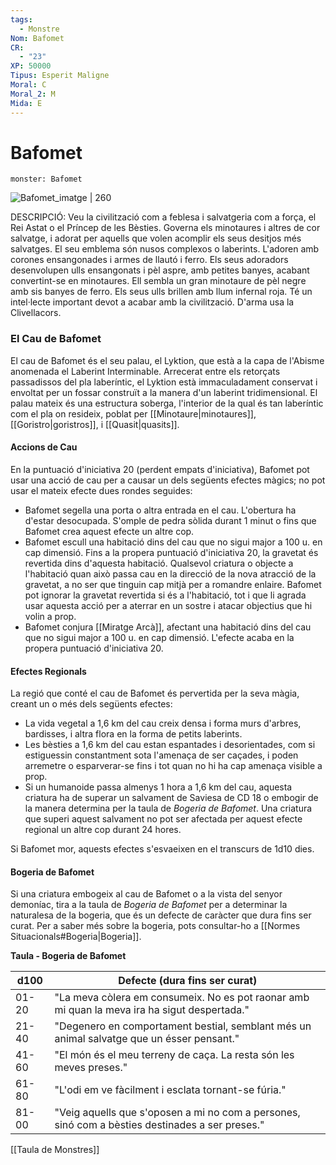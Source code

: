 ```yaml
---
tags:
  - Monstre
Nom: Bafomet
CR:
  - "23"
XP: 50000
Tipus: Esperit Maligne
Moral: C
Moral_2: M
Mida: E
---
```

# Bafomet

```statblock
monster: Bafomet
```

![Bafomet_imatge | 260](https://static.wikia.nocookie.net/forgottenrealms/images/3/3e/Baphomet-5e.png/revision/latest?cb&#x3D;20170928145411)

DESCRIPCIÓ: 
Veu la civilització com a feblesa i salvatgeria com a força, el Rei Astat o el Príncep de les Bèsties. Governa els minotaures i altres de cor salvatge, i adorat per aquells que volen acomplir els seus desitjos més salvatges. El seu emblema són nusos complexos o laberints. L'adoren amb corones ensangonades i armes de llautó i ferro. Els seus adoradors desenvolupen ulls ensangonats i pèl aspre, amb petites banyes, acabant convertint-se en minotaures. Ell sembla un gran minotaure de pèl negre amb sis banyes de ferro. Els seus ulls brillen amb llum infernal roja. Té un intel·lecte important devot a acabar amb la civilització. D'arma usa la Clivellacors.
### El Cau de Bafomet

El cau de Bafomet és el seu palau, el Lyktion, que està a la capa de l'Abisme anomenada el Laberint Interminable. Arrecerat entre els retorçats passadissos del pla laberíntic, el Lyktion està immaculadament conservat i envoltat per un fossar construït a la manera d'un laberint tridimensional. El palau mateix és una estructura soberga, l'interior de la qual és tan laberíntic com el pla on resideix, poblat per [[Minotaure|minotaures]], [[Goristro|goristros]], i [[Quasit|quasits]].
#### Accions de Cau

En la puntuació d'iniciativa 20 (perdent empats d'iniciativa), Bafomet pot usar una acció de cau per a causar un dels següents efectes màgics; no pot usar el mateix efecte dues rondes seguides:

- Bafomet segella una porta o altra entrada en el cau. L'obertura ha d'estar desocupada. S'omple de pedra sòlida durant 1 minut o fins que Bafomet crea aquest efecte un altre cop.
- Bafomet escull una habitació dins del cau que no sigui major a 100 u. en cap dimensió. Fins a la propera puntuació d'iniciativa 20, la gravetat és revertida dins d'aquesta habitació. Qualsevol criatura o objecte a l'habitació quan això passa cau en la direcció de la nova atracció de la gravetat, a no ser que tinguin cap mitjà per a romandre enlaire. Bafomet pot ignorar la gravetat revertida si és a l'habitació, tot i que li agrada usar aquesta acció per a aterrar en un sostre i atacar objectius que hi volin a prop.
- Bafomet conjura [[Miratge Arcà]], afectant una habitació dins del cau que no sigui major a 100 u. en cap dimensió. L'efecte acaba en la propera puntuació d'iniciativa 20.
#### Efectes Regionals

La regió que conté el cau de Bafomet és pervertida per la seva màgia, creant un o més dels següents efectes:

- La vida vegetal a 1,6 km del cau creix densa i forma murs d'arbres, bardisses, i altra flora en la forma de petits laberints.
- Les bèsties a 1,6 km del cau estan espantades i desorientades, com si estiguessin constantment sota l'amenaça de ser caçades, i poden arremetre o esparverar-se fins i tot quan no hi ha cap amenaça visible a prop.
- Si un humanoide passa almenys 1 hora a 1,6 km del cau, aquesta criatura ha de superar un salvament de Saviesa de CD 18 o embogir de la manera determina per la taula de *Bogeria de Bafomet*. Una criatura que superi aquest salvament no pot ser afectada per aquest efecte regional un altre cop durant 24 hores.

Si Bafomet mor, aquests efectes s'esvaeixen en el transcurs de 1d10 dies.
#### Bogeria de Bafomet

Si una criatura embogeix al cau de Bafomet o a la vista del senyor demoníac, tira a la taula de *Bogeria de Bafomet* per a determinar la naturalesa de la bogeria, que és un defecte de caràcter que dura fins ser curat. Per a saber més sobre la bogeria, pots consultar-ho a [[Normes Situacionals#Bogeria|Bogeria]].

**Taula - Bogeria de Bafomet**

| d100  | Defecte (dura fins ser curat)                                                                   |
| ----- | ----------------------------------------------------------------------------------------------- |
| 01-20 | "La meva còlera em consumeix. No es pot raonar amb mi quan la meva ira ha sigut despertada."    |
| 21-40 | "Degenero en comportament bestial, semblant més un animal salvatge que un ésser pensant."       |
| 41-60 | "El món és el meu terreny de caça. La resta són les meves preses."                              |
| 61-80 | "L'odi em ve fàcilment i esclata tornant-se fúria."                                             |
| 81-00 | "Veig aquells que s'oposen a mi no com a persones, sinó com a bèsties destinades a ser preses." |

[[Taula de Monstres]]